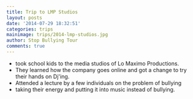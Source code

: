```yaml
---
title: Trip to LMP Studios
layout: posts
date: '2014-07-29 18:32:51'
categories: trips
mainimage: trips/2014-lmp-studios.jpg
author: Stop Bullying Tour
comments: true
---
```


- took school kids to the media studios of Lo Maximo Productions. 
- They learned how the company goes online and got a change to try their hands on Dj'ing.
- Attended a lecture by a few individuals on the problem of bullying
- taking their energy and putting it into music instead of bullying.